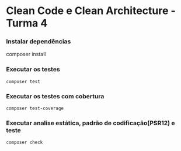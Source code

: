 # Clean Code e Clean Architecture - Turma 4

### Instalar dependências
composer install

### Executar os testes
```
composer test
```

### Executar os testes com cobertura
```
composer test-coverage
```

### Executar analise estática, padrão de codificação(PSR12) e teste 
```
composer check
```